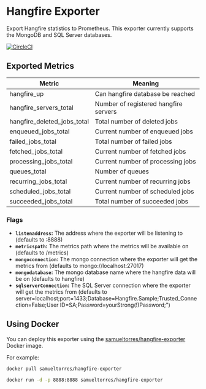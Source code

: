 # Hangfire Exporter

Export Hangfire statistics to Prometheus. This exporter currently supports the MongoDB and SQL Server databases.

[![CircleCI](https://circleci.com/gh/samueltorres/hangfire-exporter.svg?style=svg)](https://circleci.com/gh/samueltorres/hangfire-exporter)

## Exported Metrics

| Metric | Meaning |
| ------ | ------- |
| hangfire_up | Can hangfire database be reached
| hangfire_servers_total | Number of registered hangfire servers
| hangfire_deleted_jobs_total | Total number of deleted jobs
| enqueued_jobs_total | Current number of enqueued jobs
| failed_jobs_total | Total number of failed jobs
| fetched_jobs_total | Current number of fetched jobs
| processing_jobs_total | Current number of processing jobs
| queues_total | Number of queues
| recurring_jobs_total | Current number of recurring jobs
| scheduled_jobs_total | Current number of scheduled jobs
| succeeded_jobs_total | Total number of succeeded jobs


### Flags

* __`listenaddress`:__ The address where the exporter will be listening to (defaults to :8888)
* __`metricspath`:__ The metrics path where the metrics will be available on (defaults to /metrics)
* __`mongoconnection`:__ The mongo connection where the exporter will get the metrics from (defaults to mongo://localhost:27017)
* __`mongodatabase`:__ The mongo database name where the hangfire data will be on (defaults to hangfire)
* __`sqlserverConnection`:__ The SQL Server connection  where the exporter will get the metrics from (defaults to server=localhost;port=1433;Database=Hangfire.Sample;Trusted_Connection=False;User ID=SA;Password=yourStrong(!)Password;")

## Using Docker

You can deploy this exporter using the [samueltorres/hangfire-exporter](https://hub.docker.com/r/samueltorres/hangfire-exporter/) Docker image.

For example:

```bash
docker pull samueltorres/hangfire-exporter

docker run -d -p 8888:8888 samueltorres/hangfire-exporter
```

[circleci]: https://circleci.com/gh/samueltorres/hangfire-exporter
[hub]: https://hub.docker.com/r/samueltorres/hangfire-exporter/
